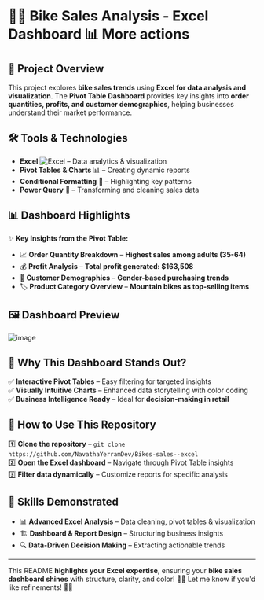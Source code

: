 # 🚴‍♂️ **Bike Sales Analysis - Excel Dashboard** 📊  More actions

## 🎯 **Project Overview**  
This project explores **bike sales trends** using **Excel for data analysis and visualization**. The **Pivot Table Dashboard** provides key insights into **order quantities, profits, and customer demographics**, helping businesses understand their market performance.  

## 🛠 **Tools & Technologies**  
- **Excel** ![Excel](https://img.shields.io/badge/MS_Excel-217346?style=flat-square&logo=microsoft-excel&logoColor=white) – Data analytics & visualization  
- **Pivot Tables & Charts** 📊 – Creating dynamic reports  
- **Conditional Formatting** 🎨 – Highlighting key patterns  
- **Power Query** 🔄 – Transforming and cleaning sales data  

## 📊 **Dashboard Highlights**  
✨ **Key Insights from the Pivot Table:**  
- 📈 **Order Quantity Breakdown** – **Highest sales among adults (35-64)**  
- 💰 **Profit Analysis** – **Total profit generated: $163,508**  
- 🚻 **Customer Demographics** – **Gender-based purchasing trends**  
- 🏷 **Product Category Overview** – **Mountain bikes as top-selling items**  

## 🖼 **Dashboard Preview**  
![image](https://github.com/user-attachments/assets/0a2758d8-c3a1-47ef-95b6-86e97315f255)



## 🎨 **Why This Dashboard Stands Out?**  
✅ **Interactive Pivot Tables** – Easy filtering for targeted insights  
✅ **Visually Intuitive Charts** – Enhanced data storytelling with color coding  
✅ **Business Intelligence Ready** – Ideal for **decision-making in retail**  

## 🚀 **How to Use This Repository**  
1️⃣ **Clone the repository** – `git clone https://github.com/NavathaYerramDev/Bikes-sales--excel`  
2️⃣ **Open the Excel dashboard** – Navigate through Pivot Table insights  
3️⃣ **Filter data dynamically** – Customize reports for specific analysis  

## 🌟 **Skills Demonstrated**  
- 📊 **Advanced Excel Analysis** – Data cleaning, pivot tables & visualization  
- 🏗 **Dashboard & Report Design** – Structuring business insights  
- 🔍 **Data-Driven Decision Making** – Extracting actionable trends  



---

This README **highlights your Excel expertise**, ensuring your **bike sales dashboard shines** with structure, clarity, and color! 🚀🔥 Let me know if you'd like refinements! 🎯✨  
